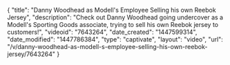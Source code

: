 {
    "title": "Danny Woodhead as Modell's Employee Selling his own Reebok Jersey",
    "description": "Check out Danny Woodhead going undercover as a Modell's Sporting Goods associate, trying to sell his own Reebok jersey to customers!",
    "videoid": "7643264",
    "date_created": "1447599314",
    "date_modified": "1447786384",
    "type": "captivate",
    "layout": "video",
    "url": "\/v\/danny-woodhead-as-modell-s-employee-selling-his-own-reebok-jersey\/7643264"
}